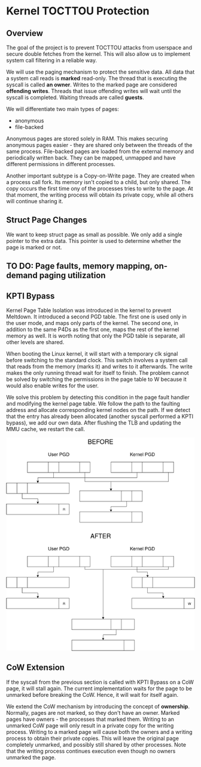 # Kernel TOCTTOU Protection

## Overview

The goal of the project is to prevent TOCTTOU attacks from userspace and secure double fetches from the kernel. This will also allow us to implement system call filtering in a reliable way.

We will use the paging mechanism to protect the sensitive data. All data that a system call reads is **marked** read-only. The thread that is executing the syscall is called **an owner**. Writes to the marked page are considered **offending writes**.
Threads that issue offending writes will wait until the syscall is completed. Waiting threads are called **guests**.

We will differentiate two main types of pages:

- anonymous
- file-backed

Anonymous pages are stored solely in RAM. This makes securing anonymous pages easier - they are shared only between the threads of the same process.
File-backed pages are loaded from the external memory and periodically written back. They can be mapped, unmapped and have different permissions in different processes.

Another important subtype is a Copy-on-Write page. They are created when a process call fork. Its memory isn't copied to a child, but only shared. The copy occurs the first time ony of the processes tries to write to the page. At that moment, the writing process will obtain its private copy, while all others will continue sharing it.

## Struct Page Changes

We want to keep struct page as small as possible. We only add a single pointer to the extra data. This pointer is used to determine whether the page is marked or not.

## TO DO: Page faults, memory mapping, on-demand paging utilization

## KPTI Bypass

Kernel Page Table Isolation was introduced in the kernel to prevent Meltdown. It introduced a second PGD table. The first one is used only in the user mode, and maps only parts of the kernel. The second one, in addition to the same P4Ds as the first one, maps the rest of the kernel memory as well. It is worth noting that only the PGD table is separate, all other levels are shared.

When booting the Linux kernel, it will start with a temporary clk signal before switching to the standard clock. This switch involves a system call that reads from the memory (marks it) and writes to it afterwards. The write makes the only running thread wait for itself to finish. The problem cannot be solved by switching the permissions in the page table to W because it would also enable writes for the user.

We solve this problem by detecting this condition in the page fault handler and modifying the kernel page table. We follow the path to the faulting address and allocate corresponding kernel nodes on the path. If we detect that the entry has already been allocated (another syscall performed a KPTI bypass), we add our own data. After flushing the TLB and updating the MMU cache, we restart the call.

![kptibypass](images/kptibypass.png)

## CoW Extension

If the syscall from the previous section is called with KPTI Bypass on a CoW page, it will stall again. The current implementation waits for the page to be unmarked before breaking the CoW. Hence, it will wait for itself again.

We extend the CoW mechanism by introducing the concept of **ownership**. Normally, pages are not marked, so they don't have an owner. Marked pages have owners - the processes that marked them. Writing to an unmarked CoW page will only result in a private copy for the writing process.
Writing to a marked page will cause both the owners and a writing process to obtain their private copies.
This will leave the original page completely unmarked, and possibly still shared by other processes. Note that the writing process continues execution even though no owners unmarked the page.


